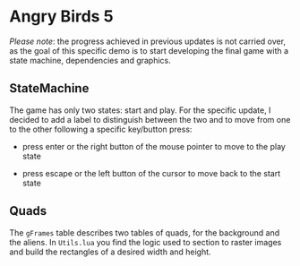 # Angry Birds 5

_Please note_: the progress achieved in previous updates is not carried over, as the goal of this specific demo is to start developing the final game with a state machine, dependencies and graphics.

## StateMachine

The game has only two states: start and play. For the specific update, I decided to add a label to distinguish between the two and to move from one to the other following a specific key/button press:

- press enter or the right button of the mouse pointer to move to the play state

- press escape or the left button of the cursor to move back to the start state

## Quads

The `gFrames` table describes two tables of quads, for the background and the aliens. In `Utils.lua` you find the logic used to section to raster images and build the rectangles of a desired width and height.
